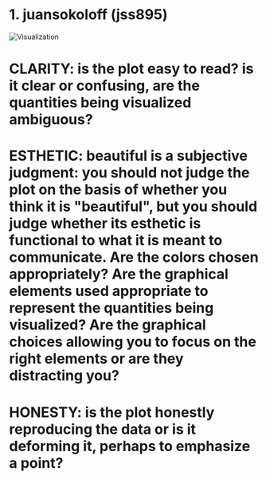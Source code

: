 # 1. juansokoloff (jss895) 

![Visualization](https://github.com/juansokoloff/PUI2017_jss895/blob/master/HW8_jss895/Visualization.png)

# CLARITY: is the plot easy to read? is it clear or confusing, are the quantities being visualized ambiguous?

# ESTHETIC: beautiful is a subjective judgment: you should not judge the plot on the basis of whether you think it is "beautiful", but you should judge whether its esthetic is functional to what it is meant to communicate. Are the colors chosen appropriately? Are the graphical elements used appropriate to represent the quantities being visualized? Are the graphical choices allowing you to focus on the right elements or are they distracting you?

# HONESTY: is the plot honestly reproducing the data or is it deforming it, perhaps to emphasize a point?

